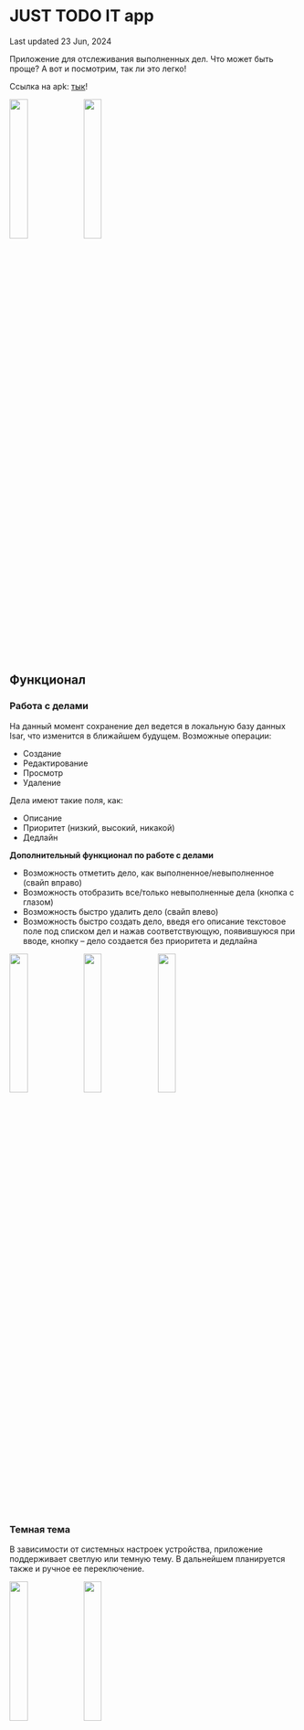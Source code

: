 # JUST TODO IT app
Last updated 23 Jun, 2024

Приложение для отслеживания выполненных дел. Что может быть проще? А вот и посмотрим, так ли это легко!

Ссылка на apk: [тык](https://drive.google.com/file/d/1ljbRdxCcROk3fxESbb7u2CLMnyH8nONP/view?usp=sharing)!

<img src="https://github.com/troublecatcher/todo_list/assets/91335963/7db161f5-8295-4eb3-aeef-99ab1a6e7ad5" width="25%" height="25%"/>
<img src="https://github.com/troublecatcher/todo_list/assets/91335963/27e84900-2656-43d0-a738-894368a32352" width="25%" height="25%"/>

## Функционал

### Работа с делами
На данный момент сохранение дел ведется в локальную базу данных Isar, что изменится в ближайшем будущем. Возможные операции:
 - Создание
 - Редактирование
 - Просмотр
 - Удаление

Дела имеют такие поля, как:
 - Описание
 - Приоритет (низкий, высокий, никакой)
 - Дедлайн

**Дополнительный функционал по работе с делами**
 - Возможность отметить дело, как выполненное/невыполненное (свайп вправо)
 - Возможность отобразить все/только невыполненные дела (кнопка с
   глазом)
 - Возможность быстро удалить дело (свайп влево)
 - Возможность быстро создать дело, введя его описание текстовое поле
   под списком дел и нажав соответствующую, появившуюся при вводе,
   кнопку – дело создается без приоритета и дедлайна

<img src="https://github.com/troublecatcher/todo_list/assets/91335963/09378481-c1ad-4298-9efc-cf3fc4d32c08" width="25%" height="25%"/>
<img src="https://github.com/troublecatcher/todo_list/assets/91335963/ceed2c4e-dd95-4a9d-bb1b-a20be3ce210d" width="25%" height="25%"/>
<img src="https://github.com/troublecatcher/todo_list/assets/91335963/0444bacb-7bca-4ccf-9071-f9fa05a92fc3" width="25%" height="25%"/>
   
### Темная тема
В зависимости от системных настроек устройства, приложение поддерживает светлую или темную тему. В дальнейшем планируется также и ручное ее переключение.

<img src="https://github.com/troublecatcher/todo_list/assets/91335963/fe3e63aa-dd5d-4e93-b183-5e6feb3be01e" width="25%" height="25%"/>
<img src="https://github.com/troublecatcher/todo_list/assets/91335963/aa247be5-817f-49cd-98a2-225acad880b3" width="25%" height="25%"/>
